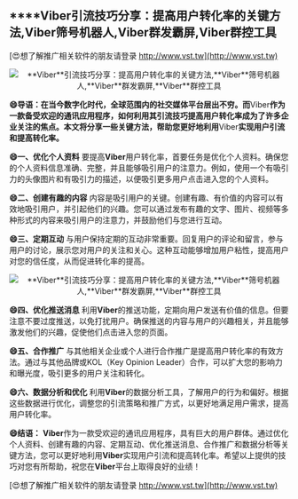 ## ****Viber**引流技巧分享：提高用户转化率的关键方法,**Viber**筛号机器人,**Viber**群发霸屏,**Viber**群控工具**

[😍想了解推广相关软件的朋友请登录 http://www.vst.tw](http://www.vst.tw)

 <center><img src="https://vst.tw/MP4/tuiguang/png/6.png" alt="**Viber**引流技巧分享：提高用户转化率的关键方法,**Viber**筛号机器人,**Viber**群发霸屏,**Viber**群控工具"></center>

**😄导语：在当今数字化时代，全球范围内的社交媒体平台层出不穷。而**Viber**作为一款备受欢迎的通讯应用程序，如何利用其引流技巧提高用户转化率成为了许多企业关注的焦点。本文将分享一些关键方法，帮助您更好地利用**Viber**实现用户引流和提高转化率。**

**😄一、优化个人资料**
要提高**Viber**用户转化率，首要任务是优化个人资料。确保您的个人资料信息准确、完整，并且能够吸引用户的注意力。例如，使用一个有吸引力的头像图片和有吸引力的描述，以便吸引更多用户点击进入您的个人资料。

**😄二、创建有趣的内容**
内容是吸引用户的关键。创建有趣、有价值的内容可以有效地吸引用户，并引起他们的兴趣。您可以通过发布有趣的文字、图片、视频等多种形式的内容来吸引用户的注意力，并鼓励他们与您进行互动。

**😄三、定期互动**
与用户保持定期的互动非常重要。回复用户的评论和留言，参与用户的讨论，展示您对用户的关注和关心。这种互动能够增加用户粘性，提高用户对您的信任度，从而促进转化率的提高。

 <center><img src="https://vst.tw/MP4/tuiguang/png/8.png" alt="**Viber**引流技巧分享：提高用户转化率的关键方法,**Viber**筛号机器人,**Viber**群发霸屏,**Viber**群控工具"></center>

**😄四、优化推送消息**
利用**Viber**的推送功能，定期向用户发送有价值的信息。但要注意不要过度推送，以免打扰用户。确保推送的内容与用户的兴趣相关，并且能够激发他们的兴趣，促使他们点击进入您的页面。

**😄五、合作推广**
与其他相关企业或个人进行合作推广是提高用户转化率的有效方法。通过与其他品牌或KOL（Key Opinion Leader）合作，可以扩大您的影响力和曝光度，吸引更多的用户关注和转化。

**😄六、数据分析和优化**
利用**Viber**的数据分析工具，了解用户的行为和偏好。根据这些数据进行优化，调整您的引流策略和推广方式，以更好地满足用户需求，提高用户转化率。

**😄结语：**
**Viber**作为一款受欢迎的通讯应用程序，具有巨大的用户群体。通过优化个人资料、创建有趣的内容、定期互动、优化推送消息、合作推广和数据分析等关键方法，您可以更好地利用**Viber**实现用户引流和提高转化率。希望以上提供的技巧对您有所帮助，祝您在**Viber**平台上取得良好的业绩！

[😍想了解推广相关软件的朋友请登录 http://www.vst.tw](http://www.vst.tw)



